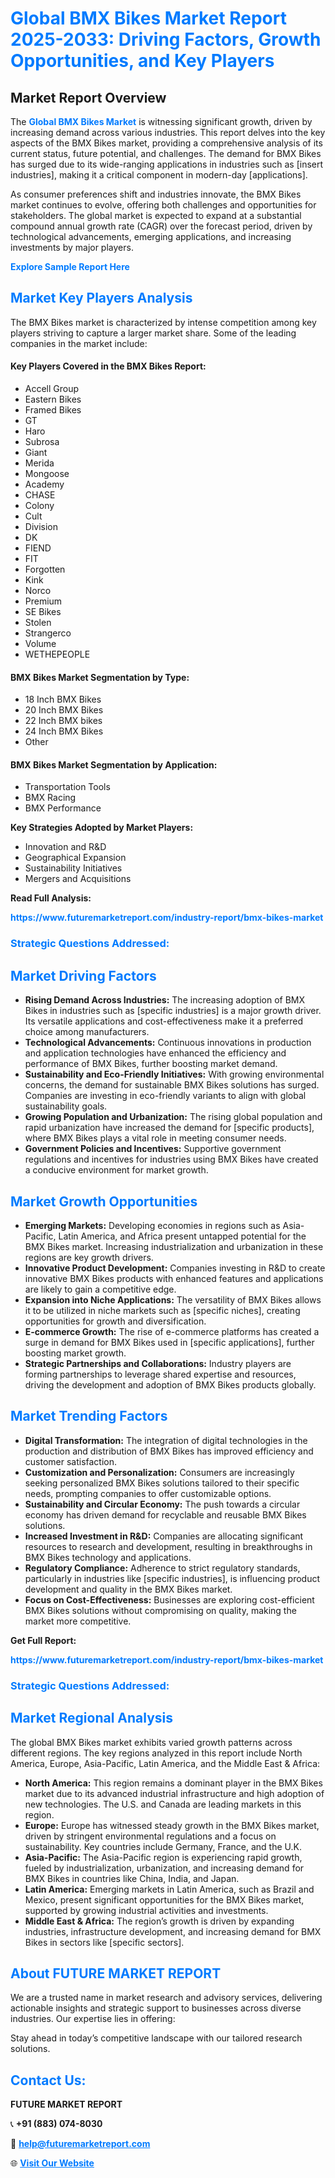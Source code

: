 <h1 style="color: #007BFF;">Global BMX Bikes Market Report 2025-2033: Driving Factors, Growth Opportunities, and Key Players</h1>

<section id="overview">
<h2>Market Report Overview</h2>
<p>The <a href="https://www.futuremarketreport.com/industry-report/bmx-bikes-market" style="color: #007BFF; text-decoration: none;"><strong>Global BMX Bikes Market</strong></a> is witnessing significant growth, driven by increasing demand across various industries. This report delves into the key aspects of the BMX Bikes market, providing a comprehensive analysis of its current status, future potential, and challenges. The demand for BMX Bikes has surged due to its wide-ranging applications in industries such as [insert industries], making it a critical component in modern-day [applications].</p>
<p>As consumer preferences shift and industries innovate, the BMX Bikes market continues to evolve, offering both challenges and opportunities for stakeholders. The global market is expected to expand at a substantial compound annual growth rate (CAGR) over the forecast period, driven by technological advancements, emerging applications, and increasing investments by major players.</p>
</section>

<section id="overview">
<p><a href="https://www.futuremarketreport.com/request-sample/reportId=61146" style="color: #007BFF; text-decoration: none;"><strong>Explore Sample Report Here</strong></a></p>
</section>

<section id="key-players">
<h2 style="color: #007BFF;">Market Key Players Analysis</h2>
<p>The BMX Bikes market is characterized by intense competition among key players striving to capture a larger market share. Some of the leading companies in the market include:</p>
<h4>Key Players Covered in the BMX Bikes Report:</h4>
<ul><li>Accell Group</li><li>Eastern Bikes</li><li>Framed Bikes</li><li>GT</li><li>Haro</li><li>Subrosa</li><li>Giant</li><li>Merida</li><li>Mongoose</li><li>Academy</li><li>CHASE</li><li>Colony</li><li>Cult</li><li>Division</li><li>DK</li><li>FIEND</li><li>FIT</li><li>Forgotten</li><li>Kink</li><li>Norco</li><li>Premium</li><li>SE Bikes</li><li>Stolen</li><li>Strangerco</li><li>Volume</li><li>WETHEPEOPLE</li></ul>
<h4>BMX Bikes Market Segmentation by Type:</h4>
<ul><li>18 Inch BMX Bikes</li><li>20 Inch BMX Bikes</li><li>22 Inch BMX bikes</li><li>24 Inch BMX Bikes</li><li>Other</li></ul>

<h4>BMX Bikes Market Segmentation by Application:</h4>
<ul><li>Transportation Tools</li><li>BMX Racing</li><li>BMX Performance</li></ul>
<p><strong>Key Strategies Adopted by Market Players:</strong></p>
<ul>
<li>Innovation and R&D</li>
<li>Geographical Expansion</li>
<li>Sustainability Initiatives</li>
<li>Mergers and Acquisitions</li>
</ul>
</section>

<section>
<p><strong>Read Full Analysis: </strong></p><a href="https://www.futuremarketreport.com/industry-report/bmx-bikes-market" style="color: #007BFF; text-decoration: none;"><strong>https://www.futuremarketreport.com/industry-report/bmx-bikes-market</strong></a>
<h3 style="color: #007BFF;">Strategic Questions Addressed:</h3>
</section>

<section id="driving-factors">
<h2 style="color: #007BFF;">Market Driving Factors</h2>
<ul>
<li><strong>Rising Demand Across Industries:</strong> The increasing adoption of BMX Bikes in industries such as [specific industries] is a major growth driver. Its versatile applications and cost-effectiveness make it a preferred choice among manufacturers.</li>
<li><strong>Technological Advancements:</strong> Continuous innovations in production and application technologies have enhanced the efficiency and performance of BMX Bikes, further boosting market demand.</li>
<li><strong>Sustainability and Eco-Friendly Initiatives:</strong> With growing environmental concerns, the demand for sustainable BMX Bikes solutions has surged. Companies are investing in eco-friendly variants to align with global sustainability goals.</li>
<li><strong>Growing Population and Urbanization:</strong> The rising global population and rapid urbanization have increased the demand for [specific products], where BMX Bikes plays a vital role in meeting consumer needs.</li>
<li><strong>Government Policies and Incentives:</strong> Supportive government regulations and incentives for industries using BMX Bikes have created a conducive environment for market growth.</li>
</ul>
</section>

<section id="growth-opportunities">
<h2 style="color: #007BFF;">Market Growth Opportunities</h2>
<ul>
<li><strong>Emerging Markets:</strong> Developing economies in regions such as Asia-Pacific, Latin America, and Africa present untapped potential for the BMX Bikes market. Increasing industrialization and urbanization in these regions are key growth drivers.</li>
<li><strong>Innovative Product Development:</strong> Companies investing in R&D to create innovative BMX Bikes products with enhanced features and applications are likely to gain a competitive edge.</li>
<li><strong>Expansion into Niche Applications:</strong> The versatility of BMX Bikes allows it to be utilized in niche markets such as [specific niches], creating opportunities for growth and diversification.</li>
<li><strong>E-commerce Growth:</strong> The rise of e-commerce platforms has created a surge in demand for BMX Bikes used in [specific applications], further boosting market growth.</li>
<li><strong>Strategic Partnerships and Collaborations:</strong> Industry players are forming partnerships to leverage shared expertise and resources, driving the development and adoption of BMX Bikes products globally.</li>
</ul>
</section>

<section id="trending-factors">
<h2 style="color: #007BFF;">Market Trending Factors</h2>
<ul>
<li><strong>Digital Transformation:</strong> The integration of digital technologies in the production and distribution of BMX Bikes has improved efficiency and customer satisfaction.</li>
<li><strong>Customization and Personalization:</strong> Consumers are increasingly seeking personalized BMX Bikes solutions tailored to their specific needs, prompting companies to offer customizable options.</li>
<li><strong>Sustainability and Circular Economy:</strong> The push towards a circular economy has driven demand for recyclable and reusable BMX Bikes solutions.</li>
<li><strong>Increased Investment in R&D:</strong> Companies are allocating significant resources to research and development, resulting in breakthroughs in BMX Bikes technology and applications.</li>
<li><strong>Regulatory Compliance:</strong> Adherence to strict regulatory standards, particularly in industries like [specific industries], is influencing product development and quality in the BMX Bikes market.</li>
<li><strong>Focus on Cost-Effectiveness:</strong> Businesses are exploring cost-efficient BMX Bikes solutions without compromising on quality, making the market more competitive.</li>
</ul>
</section>

<section>
<p><strong>Get Full Report: </strong></p><a href="https://www.futuremarketreport.com/industry-report/bmx-bikes-market" style="color: #007BFF; text-decoration: none;"><strong>https://www.futuremarketreport.com/industry-report/bmx-bikes-market</strong></a>
<h3 style="color: #007BFF;">Strategic Questions Addressed:</h3>
</section>


<section id="regional-analysis">
<h2 style="color: #007BFF;">Market Regional Analysis</h2>
<p>The global BMX Bikes market exhibits varied growth patterns across different regions. The key regions analyzed in this report include North America, Europe, Asia-Pacific, Latin America, and the Middle East & Africa:</p>
<ul>
<li><strong>North America:</strong> This region remains a dominant player in the BMX Bikes market due to its advanced industrial infrastructure and high adoption of new technologies. The U.S. and Canada are leading markets in this region.</li>
<li><strong>Europe:</strong> Europe has witnessed steady growth in the BMX Bikes market, driven by stringent environmental regulations and a focus on sustainability. Key countries include Germany, France, and the U.K.</li>
<li><strong>Asia-Pacific:</strong> The Asia-Pacific region is experiencing rapid growth, fueled by industrialization, urbanization, and increasing demand for BMX Bikes in countries like China, India, and Japan.</li>
<li><strong>Latin America:</strong> Emerging markets in Latin America, such as Brazil and Mexico, present significant opportunities for the BMX Bikes market, supported by growing industrial activities and investments.</li>
<li><strong>Middle East & Africa:</strong> The region’s growth is driven by expanding industries, infrastructure development, and increasing demand for BMX Bikes in sectors like [specific sectors].</li>
</ul>
</section>

<footer>
<h2 style="color: #007BFF;">About FUTURE MARKET REPORT</h2>
<p>We are a trusted name in market research and advisory services, delivering actionable insights and strategic support to businesses across diverse industries. Our expertise lies in offering:</p>

<p>Stay ahead in today’s competitive landscape with our tailored research solutions.</p>

<h2 style="color: #007BFF;">Contact Us:</h2>
<p><strong>FUTURE MARKET REPORT</strong></p>
<p>📞 <strong>+91 (883) 074-8030</strong></p>
<p>📧 <strong><a href="mailto:help@futuremarketreport.com" style="color: #007BFF;">help@futuremarketreport.com</a></strong></p>
<p>🌐 <strong><a href="https://www.futuremarketreport.com/" style="color: #007BFF;">Visit Our Website</a></strong></p>
</footer>